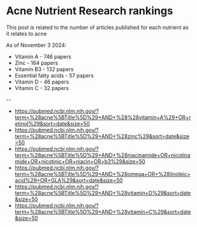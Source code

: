 # Acne Nutrient Research rankings

This post is related to the number of articles published for each nutrient as it relates to acne

As of November 3 2024:
- Vitamin A - 746 papers
- Zinc - 164 papers
- Vitamin B3 - 132 papers
- Essential fatty acids - 57 papers
- Vitamin D - 46 papers
- Vitamin C - 32 papers

--
- https://pubmed.ncbi.nlm.nih.gov/?term=%28acne%5BTitle%5D%29+AND+%28%28vitamin+A%29+OR+retinol%29&sort=date&size=50
- https://pubmed.ncbi.nlm.nih.gov/?term=%28acne%5BTitle%5D%29+AND+%28zinc%29&sort=date&size=50
- https://pubmed.ncbi.nlm.nih.gov/?term=%28acne%5BTitle%5D%29+AND+%28niacinamide+OR+nicotinamide+OR+nicotinic+OR+niacin+OR+b3%29&size=50
- https://pubmed.ncbi.nlm.nih.gov/?term=%28acne%5BTitle%5D%29+AND+%28omega+OR+%28linoleic+acid%29+OR+GLA%29&sort=date&size=50
- https://pubmed.ncbi.nlm.nih.gov/?term=%28acne%5BTitle%5D%29+AND+%28vitamin+D%29&sort=date&size=50
- https://pubmed.ncbi.nlm.nih.gov/?term=%28acne%5BTitle%5D%29+AND+%28vitamin+C%29&sort=date&size=50
